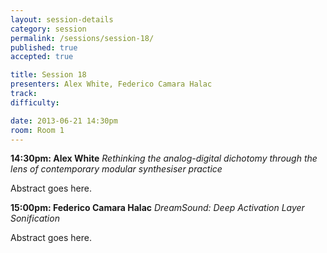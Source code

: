 ```yaml
---
layout: session-details
category: session
permalink: /sessions/session-18/
published: true
accepted: true

title: Session 18
presenters: Alex White, Federico Camara Halac
track:
difficulty:

date: 2013-06-21 14:30pm
room: Room 1
---
```


**14:30pm: Alex White**
_Rethinking the analog-digital dichotomy through the lens of contemporary modular synthesiser practice_

Abstract goes here.

**15:00pm: Federico Camara Halac**
_DreamSound: Deep Activation Layer Sonification_

Abstract goes here.
